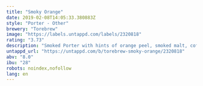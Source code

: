 ```yaml
---
title: "Smoky Orange"
date: 2019-02-08T14:05:33.380883Z
style: "Porter - Other"
brewery: "Torebrew"
image: "https://labels.untappd.com/labels/2320818"
rating: "3.73"
description: "Smoked Porter with hints of orange peel, smoked malt, coffee and chocolate. Creamy porter. "
untappd_url: "https://untappd.com/b/torebrew-smoky-orange/2320818"
abv: "8.0"
ibu: "28"
robots: noindex,nofollow
lang: en
---
```

